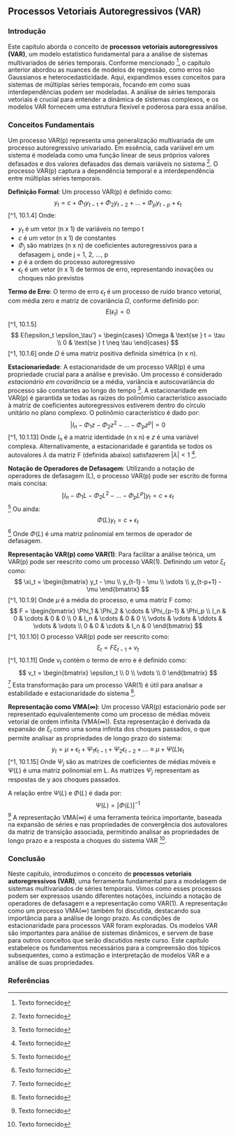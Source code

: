 ## Processos Vetoriais Autoregressivos (VAR)
### Introdução
Este capítulo aborda o conceito de **processos vetoriais autoregressivos (VAR)**, um modelo estatístico fundamental para a análise de sistemas multivariados de séries temporais. Conforme mencionado [^1], o capítulo anterior abordou as nuances de modelos de regressão, como erros não Gaussianos e heterocedasticidade. Aqui, expandimos esses conceitos para sistemas de múltiplas séries temporais, focando em como suas interdependências podem ser modeladas. A análise de séries temporais vetoriais é crucial para entender a dinâmica de sistemas complexos, e os modelos VAR fornecem uma estrutura flexível e poderosa para essa análise.

### Conceitos Fundamentais
Um processo VAR(p) representa uma generalização multivariada de um processo autoregressivo univariado. Em essência, cada variável em um sistema é modelada como uma função linear de seus próprios valores defasados e dos valores defasados das demais variáveis no sistema [^1]. O processo VAR(p) captura a dependência temporal e a interdependência entre múltiplas séries temporais.

**Definição Formal**:
Um processo VAR(p) é definido como:
$$ y_t = c + \Phi_1 y_{t-1} + \Phi_2 y_{t-2} + \ldots + \Phi_p y_{t-p} + \epsilon_t $$ [^1, 10.1.4]
Onde:
- $y_t$ é um vetor (n x 1) de variáveis no tempo t
- $c$ é um vetor (n x 1) de constantes
- $\Phi_j$ são matrizes (n x n) de coeficientes autoregressivos para a defasagem j, onde j = 1, 2, ..., p
- $p$ é a ordem do processo autoregressivo
- $\epsilon_t$ é um vetor (n x 1) de termos de erro, representando inovações ou choques não previstos

**Termo de Erro**: O termo de erro $\epsilon_t$ é um processo de ruído branco vetorial, com média zero e matriz de covariância $\Omega$, conforme definido por:
$$ E(\epsilon_t) = 0 $$ [^1, 10.1.5]
$$ E(\epsilon_t \epsilon_\tau') = \begin{cases} \Omega & \text{se } t = \tau \\ 0 & \text{se } t \neq \tau \end{cases} $$ [^1, 10.1.6]
onde $\Omega$ é uma matriz positiva definida simétrica (n x n).

**Estacionariedade**: A estacionaridade de um processo VAR(p) é uma propriedade crucial para a análise e previsão. Um processo é considerado *estacionário em covariância* se a média, variância e autocovariância do processo são constantes ao longo do tempo [^1]. A estacionaridade em VAR(p) é garantida se todas as raízes do polinômio característico associado à matriz de coeficientes autoregressivos estiverem dentro do círculo unitário no plano complexo.
O polinômio característico é dado por:
$$ |I_n - \Phi_1 z - \Phi_2 z^2 - \ldots - \Phi_p z^p | = 0 $$ [^1, 10.1.13]
Onde $I_n$ é a matriz identidade (n x n) e $z$ é uma variável complexa. Alternativamente, a estacionaridade é garantida se todos os autovalores $\lambda$ da matriz F (definida abaixo) satisfazerem $|\lambda| < 1$ [^1].

**Notação de Operadores de Defasagem**:
Utilizando a notação de operadores de defasagem (L), o processo VAR(p) pode ser escrito de forma mais concisa:
$$ [I_n - \Phi_1 L - \Phi_2 L^2 - \ldots - \Phi_p L^p] y_t = c + \epsilon_t $$ [^1]
Ou ainda:
$$ \Phi(L) y_t = c + \epsilon_t $$ [^1]
Onde $\Phi(L)$ é uma matriz polinomial em termos de operador de defasagem.

**Representação VAR(p) como VAR(1)**: Para facilitar a análise teórica, um VAR(p) pode ser reescrito como um processo VAR(1). Definindo um vetor $\xi_t$ como:
$$ \xi_t = \begin{bmatrix} y_t - \mu \\ y_{t-1} - \mu \\ \vdots \\ y_{t-p+1} - \mu \end{bmatrix} $$ [^1, 10.1.9]
Onde $\mu$ é a média do processo, e uma matriz F como:
$$ F = \begin{bmatrix} \Phi_1 & \Phi_2 & \cdots & \Phi_{p-1} & \Phi_p \\ I_n & 0 & \cdots & 0 & 0 \\ 0 & I_n & \cdots & 0 & 0 \\ \vdots & \vdots & \ddots & \vdots & \vdots \\ 0 & 0 & \cdots & I_n & 0 \end{bmatrix} $$ [^1, 10.1.10]
O processo VAR(p) pode ser reescrito como:
$$ \xi_t = F \xi_{t-1} + v_t $$ [^1, 10.1.11]
Onde $v_t$ contém o termo de erro e é definido como:
$$ v_t = \begin{bmatrix} \epsilon_t \\ 0 \\ \vdots \\ 0 \end{bmatrix} $$ [^1]
Esta transformação para um processo VAR(1) é útil para analisar a estabilidade e estacionaridade do sistema [^1].

**Representação como VMA(∞)**:
Um processo VAR(p) estacionário pode ser representado equivalentemente como um processo de médias móveis vetorial de ordem infinita (VMA(∞)). Esta representação é derivada da expansão de $\xi_t$ como uma soma infinita dos choques passados, o que permite analisar as propriedades de longo prazo do sistema:
$$ y_t = \mu + \epsilon_t + \Psi_1 \epsilon_{t-1} + \Psi_2 \epsilon_{t-2} + \ldots \equiv \mu + \Psi(L)\epsilon_t $$ [^1, 10.1.15]
Onde $\Psi_j$ são as matrizes de coeficientes de médias móveis e $\Psi(L)$ é uma matriz polinomial em L. As matrizes $\Psi_j$ representam as respostas de y aos choques passados.

A relação entre $\Psi(L)$ e $\Phi(L)$ é dada por:
$$ \Psi(L) = [\Phi(L)]^{-1} $$ [^1]
A representação VMA(∞) é uma ferramenta teórica importante, baseada na expansão de séries e nas propriedades de convergência dos autovalores da matriz de transição associada, permitindo analisar as propriedades de longo prazo e a resposta a choques do sistema VAR [^1].

### Conclusão
Neste capítulo, introduzimos o conceito de **processos vetoriais autoregressivos (VAR)**, uma ferramenta fundamental para a modelagem de sistemas multivariados de séries temporais. Vimos como esses processos podem ser expressos usando diferentes notações, incluindo a notação de operadores de defasagem e a representação como VAR(1). A representação como um processo VMA(∞) também foi discutida, destacando sua importância para a análise de longo prazo. As condições de estacionaridade para processos VAR foram exploradas. Os modelos VAR são importantes para análise de sistemas dinâmicos, e servem de base para outros conceitos que serão discutidos neste curso. Este capítulo estabelece os fundamentos necessários para a compreensão dos tópicos subsequentes, como a estimação e interpretação de modelos VAR e a análise de suas propriedades.

### Referências
[^1]: Texto fornecido
<!-- END -->
